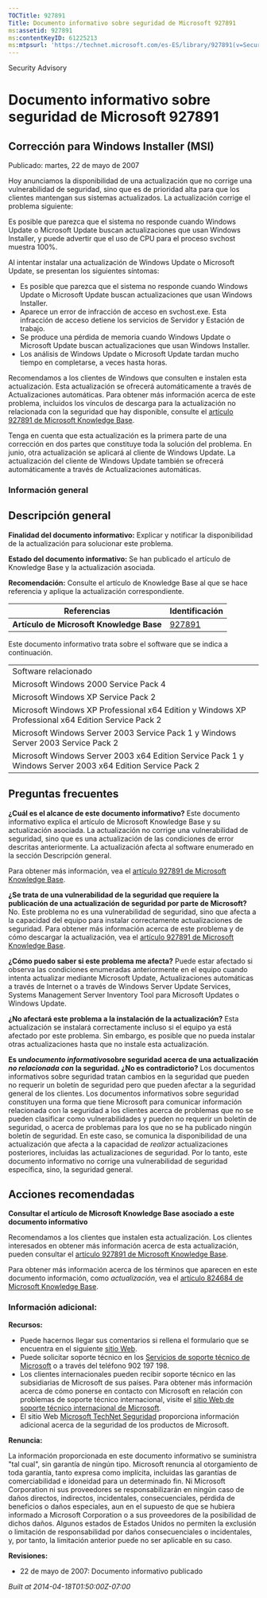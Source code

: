 ```yaml
---
TOCTitle: 927891
Title: Documento informativo sobre seguridad de Microsoft 927891
ms:assetid: 927891
ms:contentKeyID: 61225213
ms:mtpsurl: 'https://technet.microsoft.com/es-ES/library/927891(v=Security.10)'
---
```


Security Advisory

Documento informativo sobre seguridad de Microsoft 927891
=========================================================

Corrección para Windows Installer (MSI)
---------------------------------------

Publicado: martes, 22 de mayo de 2007

Hoy anunciamos la disponibilidad de una actualización que no corrige una vulnerabilidad de seguridad, sino que es de prioridad alta para que los clientes mantengan sus sistemas actualizados. La actualización corrige el problema siguiente:

Es posible que parezca que el sistema no responde cuando Windows Update o Microsoft Update buscan actualizaciones que usan Windows Installer, y puede advertir que el uso de CPU para el proceso svchost muestra 100%.

Al intentar instalar una actualización de Windows Update o Microsoft Update, se presentan los siguientes síntomas:

-   Es posible que parezca que el sistema no responde cuando Windows Update o Microsoft Update buscan actualizaciones que usan Windows Installer.
-   Aparece un error de infracción de acceso en svchost.exe. Esta infracción de acceso detiene los servicios de Servidor y Estación de trabajo.
-   Se produce una pérdida de memoria cuando Windows Update o Microsoft Update buscan actualizaciones que usan Windows Installer.
-   Los análisis de Windows Update o Microsoft Update tardan mucho tiempo en completarse, a veces hasta horas.

Recomendamos a los clientes de Windows que consulten e instalen esta actualización. Esta actualización se ofrecerá automáticamente a través de Actualizaciones automáticas. Para obtener más información acerca de este problema, incluidos los vínculos de descarga para la actualización no relacionada con la seguridad que hay disponible, consulte el [artículo 927891 de Microsoft Knowledge Base](http://support.microsoft.com/kb/927891).

Tenga en cuenta que esta actualización es la primera parte de una corrección en dos partes que constituye toda la solución del problema. En junio, otra actualización se aplicará al cliente de Windows Update. La actualización del cliente de Windows Update también se ofrecerá automáticamente a través de Actualizaciones automáticas.

### Información general

Descripción general
-------------------

<span></span>
**Finalidad del documento informativo:** Explicar y notificar la disponibilidad de la actualización para solucionar este problema.

**Estado del documento informativo:** Se han publicado el artículo de Knowledge Base y la actualización asociada.

**Recomendación:** Consulte el artículo de Knowledge Base al que se hace referencia y aplique la actualización correspondiente.

| Referencias                              | Identificación                                   |
|------------------------------------------|--------------------------------------------------|
| **Artículo de Microsoft Knowledge Base** | [927891](http://support.microsoft.com/kb/927891) |

Este documento informativo trata sobre el software que se indica a continuación.

|                                                                                                           |
|-----------------------------------------------------------------------------------------------------------|
| Software relacionado                                                                                      |
| Microsoft Windows 2000 Service Pack 4                                                                     |
| Microsoft Windows XP Service Pack 2                                                                       |
| Microsoft Windows XP Professional x64 Edition y Windows XP Professional x64 Edition Service Pack 2        |
| Microsoft Windows Server 2003 Service Pack 1 y Windows Server 2003 Service Pack 2                         |
| Microsoft Windows Server 2003 x64 Edition Service Pack 1 y Windows Server 2003 x64 Edition Service Pack 2 |

Preguntas frecuentes
--------------------

<span></span>
**¿Cuál es el alcance de este documento informativo?**
Este documento informativo explica el artículo de Microsoft Knowledge Base y su actualización asociada. La actualización no corrige una vulnerabilidad de seguridad, sino que es una actualización de las condiciones de error descritas anteriormente. La actualización afecta al software enumerado en la sección Descripción general.

Para obtener más información, vea el [artículo 927891 de Microsoft Knowledge Base](http://support.microsoft.com/kb/927891).

**¿Se trata de una vulnerabilidad de la seguridad que requiere la publicación de una actualización de seguridad por parte de Microsoft?**
No. Este problema no es una vulnerabilidad de seguridad, sino que afecta a la capacidad del equipo para instalar correctamente actualizaciones de seguridad. Para obtener más información acerca de este problema y de cómo descargar la actualización, vea el [artículo 927891 de Microsoft Knowledge Base](http://support.microsoft.com/kb/927891).

**¿Cómo puedo saber si este problema me afecta?**
Puede estar afectado si observa las condiciones enumeradas anteriormente en el equipo cuando intenta actualizar mediante Microsoft Update, Actualizaciones automáticas a través de Internet o a través de Windows Server Update Services, Systems Management Server Inventory Tool para Microsoft Updates o Windows Update.

**¿No afectará este problema a la instalación de la actualización?**
Esta actualización se instalará correctamente incluso si el equipo ya está afectado por este problema. Sin embargo, es posible que no pueda instalar otras actualizaciones hasta que no instale esta actualización.

**Es un*documento informativo*sobre seguridad acerca de una actualización** ***no relacionada con*** **la seguridad. ¿No es contradictorio?**
Los documentos informativos sobre seguridad tratan cambios en la seguridad que pueden no requerir un boletín de seguridad pero que pueden afectar a la seguridad general de los clientes. Los documentos informativos sobre seguridad constituyen una forma que tiene Microsoft para comunicar información relacionada con la seguridad a los clientes acerca de problemas que no se pueden clasificar como vulnerabilidades y pueden no requerir un boletín de seguridad, o acerca de problemas para los que no se ha publicado ningún boletín de seguridad. En este caso, se comunica la disponibilidad de una actualización que afecta a la capacidad de *realizar* actualizaciones posteriores, incluidas las actualizaciones de seguridad. Por lo tanto, este documento informativo no corrige una vulnerabilidad de seguridad específica, sino, la seguridad general.

Acciones recomendadas
---------------------

<span></span>
**Consultar el artículo de Microsoft Knowledge Base asociado a este documento informativo**

Recomendamos a los clientes que instalen esta actualización. Los clientes interesados en obtener más información acerca de esta actualización, pueden consultar el [artículo 927891 de Microsoft Knowledge Base](http://support.microsoft.com/kb/927891).

Para obtener más información acerca de los términos que aparecen en este documento información, como *actualización*, vea el [artículo 824684 de Microsoft Knowledge Base](http://support.microsoft.com/kb/824684).

### Información adicional:

**Recursos:**

-   Puede hacernos llegar sus comentarios si rellena el formulario que se encuentra en el siguiente [sitio Web](https://support.microsoft.com/common/survey.aspx?scid=sw;en;1257&amp;showpage=1&amp;ws=technet&amp;sd=tech).
-   Puede solicitar soporte técnico en los [Servicios de soporte técnico de Microsoft](http://support.microsoft.com/default.aspx?scid=fh;es-es;incidentsubmit) o a través del teléfono 902 197 198.
-   Los clientes internacionales pueden recibir soporte técnico en las subsidiarias de Microsoft de sus países. Para obtener más información acerca de cómo ponerse en contacto con Microsoft en relación con problemas de soporte técnico internacional, visite el [sitio Web de soporte técnico internacional de Microsoft](http://go.microsoft.com/fwlink/?linkid=21155).
-   El sitio Web [Microsoft TechNet Seguridad](http://www.microsoft.com/spain/technet/seguridad/default.mspx) proporciona información adicional acerca de la seguridad de los productos de Microsoft.

**Renuncia:**

La información proporcionada en este documento informativo se suministra "tal cual", sin garantía de ningún tipo. Microsoft renuncia al otorgamiento de toda garantía, tanto expresa como implícita, incluidas las garantías de comerciabilidad e idoneidad para un determinado fin. Ni Microsoft Corporation ni sus proveedores se responsabilizarán en ningún caso de daños directos, indirectos, incidentales, consecuenciales, pérdida de beneficios o daños especiales, aun en el supuesto de que se hubiera informado a Microsoft Corporation o a sus proveedores de la posibilidad de dichos daños. Algunos estados de Estados Unidos no permiten la exclusión o limitación de responsabilidad por daños consecuenciales o incidentales, y, por tanto, la limitación anterior puede no ser aplicable en su caso.

**Revisiones:**

-   22 de mayo de 2007: Documento informativo publicado

*Built at 2014-04-18T01:50:00Z-07:00*
